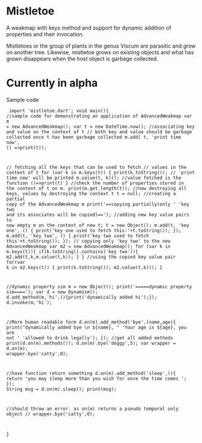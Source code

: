 # Mistletoe
A weakmap with keys method and support for dynamic addition of properties and their invocation.

Mistletoes or the group of plants in the genus Viscum are parasitic and grow on another tree.
Likewise, mistletoe grows on existing objects and what has grown disappears when the host object is garbage collected.

# Currently in alpha

Sample code
<code><pre>
import 'mistletoe.dart';
void main(){
//sample code for demonstrating an application of AdvancedWeakmap
  var m = new AdvancedWeakmap();
  var t = new DateTime.now();
  //associating key and value on the context of t
  // both key and value should be garbage collected once t has been garbage collected
  m.add(
      t,
      'print time now',
      () =>print(t));

  // fetching all the keys that can be used to fetch
  // values in the context of t
  for (var k in m.keys(t)) {
    print(k.toString()); // 'print time now' will be printed
    m.value(t, k)(); //value fetched is the function ()=>print(t)
  }
  //check the number of properties stored in the context of t on m.
  print(m.get_length(t));
  //now destroying all keys, values by destroying the context t
  t = null;
  //creating a partial copy of the AdvancedWeakmap m
  print('==copying partially(only '
      'key two and its associates will be copied)==');
 //adding new key value pairs to now empty m on the context of new t;
  t = new Object();
  m.add(t, 'key one', () {
    print('key one used to fetch this:'+t.toString());
  });
  m.add(t, 'key two', () {
    print('key two used to fetch this'+t.toString());
  });
 // copying only 'key two' to the new AdvancedWeakmap
  var m2 = new AdvancedWeakmap();
  for (var k in m.keys(t)){
    if(k.toString().contains('key two')){
      m2.add(t,k,m.value(t,k));
    }
  }
  //using the copied key value pair
  for(var k in m2.keys(t)) {
    print(k.toString());
    m2.value(t,k)();
  }

  //dynamic property sim
  m = new Object();
  print('=====dynamic property sim====');
  var d = new Dynamism();
  d.add_method(m,'hi',(){print('dynamically added hi');});
  d.invoke(m,'hi');

  //More human readable form
  d.on(m).add_method('bye',(name,age){
    print("dynamically added bye \n ${name}, "
        'Your age is ${age}, you are not '
        'allowed to drink legally');
  });
  //get all added methods
  print(d.on(m).methods());
  d.on(m).bye('doggy',5);
  var wrapper = d.on(m);
  wrapper.bye('catty',0);

  //have function return something
  d.on(m).add_method('sleep',(){
    return 'you may sleep more than you wish for once the time comes ';
  });
  String msg = d.on(m).sleep();
  print(msg);

//should throw an error. as on(m) returns a pseudo temporal only object
//  wrapper.bye('catty',0); 

}
</code></pre>

